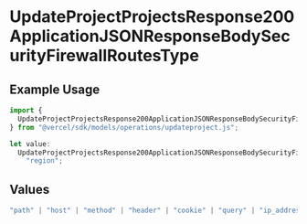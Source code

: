 # UpdateProjectProjectsResponse200ApplicationJSONResponseBodySecurityFirewallRoutesType

## Example Usage

```typescript
import {
  UpdateProjectProjectsResponse200ApplicationJSONResponseBodySecurityFirewallRoutesType,
} from "@vercel/sdk/models/operations/updateproject.js";

let value:
  UpdateProjectProjectsResponse200ApplicationJSONResponseBodySecurityFirewallRoutesType =
    "region";
```

## Values

```typescript
"path" | "host" | "method" | "header" | "cookie" | "query" | "ip_address" | "protocol" | "scheme" | "environment" | "region"
```